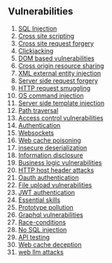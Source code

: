 ## Vulnerabilities
1. [SQL Injection](vulnerabilities/sql-injection/index.md)             
2. [Cross site scripting](vulnerabilities/cross-site-scripting/index.md)
3. [Cross site request forgery](vulnerabilities/cross-site-request-forgery/index.md)
4. [Clickjacking](vulnerabilities/clickjacking/index.md)                                    
5. [DOM based vulnerabilities](vulnerabilities/dom-based-vulnerabilities/index.md)          
6. [Cross origin resource sharing](vulnerabilities/cross-origin-resource-sharing/index.md)  
7. [XML external entity injection](vulnerabilities/xml-external-entity-injection/index.md)  
8. [Server side request forgery](vulnerabilities/server-side-request-forgery/index.md)      
9. [HTTP request smuggling](vulnerabilities/http-request-smuggling/index.md)                
10. [OS command injection](vulnerabilities/os-command-injection/index.md)                    
11. [Server side template injection](vulnerabilities/server-side-template-injection/index.md)
12. [Path traversal](vulnerabilities/path-traversal/index.md)                                
13. [Access control vulnerabilities](vulnerabilities/access-control-vulnerabilities/index.md)
14. [Authentication](vulnerabilities/authentication/index.md)                                
15. [Websockets](vulnerabilities/websockets/index.md)                                        
16. [Web cache poisoning](vulnerabilities/web-cache-poisoning/index.md)                      
17. [insecure deserialization](vulnerabilities/insecure-deserialization/index.md)            
18. [Information disclosure](vulnerabilities/information-disclosure/index.md)                
19. [Business logic vulnerabilities](vulnerabilities/business-logic-vulnerabilities/index.md)
20. [HTTP host header attacks](vulnerabilities/http-host-header-attacks/index.md)            
21. [Oauth authentication](vulnerabilities/oauth-authentication/index.md)                    
22. [File upload vulnerabilities](vulnerabilities/file-upload-vulnerabilities/index.md)      
23. [JWT authentication](vulnerabilities/jwt-authentication/index.md)                        
24. [Essential skills](vulnerabilities/essential-skills/index.md)                            
25. [Prototype pollution](vulnerabilities/prototype-pollution/index.md)                      
26. [Graphql vulnerabilities](vulnerabilities/graphql-vulnerabilities/index.md)              
27. [Race-conditions](vulnerabilities/race-conditions/index.md)                              
28. [No SQL injection](vulnerabilities/no-sql-injection/index.md)                            
29. [API testing](vulnerabilities/api-testing/index.md)                                      
30. [Web cache deception](vulnerabilities/web-cache-deception/index.md)                      
31. [web llm attacks](vulnerabilities/web-llm-attacks/index.md)                              

<!-- ## Notes

### Vulnerabilities

| Name                                                                                               |
| -------------------------------------------------------------------------------------------------- |
| [SQL injection notes](notes/vulnerabilities/01.sql-injection.md)                                   |
| [Cross site scripting notes](notes/vulnerabilities/02.cross-site-scripting.md)                     |
| [Cross site request forgery notes](notes/vulnerabilities/03.cross-site-request-forgery.md)         |
| [Clickjacking notes](notes/vulnerabilities/04.clickjacking.md)                                     |
| [DOM based vulnerabilities notes](notes/vulnerabilities/05.dom-based-vulnerabilities.md)           |
| [Cross origin resource sharing notes](notes/vulnerabilities/06.cross-origin-resource-sharing.md)   |
| [XML external entity injection notes](notes/vulnerabilities/07.xml-external-entity-injection.md)   |
| [Server side request forgery notes](notes/vulnerabilities/08.server-side-request-forgery.md)       |
| [HTTP request smuggling notes](notes/vulnerabilities/09.http-request-smuggling.md)                 |
| [OS command injection notes](notes/vulnerabilities/10.os-command-injection.md)                     |
| [Server side template injection notes](notes/vulnerabilities/11-server-side-template-injection.md) |
| [Path traversal notes](notes/vulnerabilities/12.path-traversal.md)                                 |
| [Access control vulnerabilities notes](notes/vulnerabilities/13.access-control-vulnerabilities.md) |
| [Authentication notes](notes/vulnerabilities/14.authentication.md)                                 |
| [Websockets notes](notes/vulnerabilities/15.websockets.md)                                         |
| [Web cache poisoning notes](notes/vulnerabilities/16.web-cache-poisoning.md)                       |
| [insecure deserialization notes](notes/vulnerabilities/17.insecure-deserialization.md)             |
| [Information disclosure notes](notes/vulnerabilities/18.information-disclosure.md)                 |
| [Business logic vulnerabilities notes](notes/vulnerabilities/19.business-logic-vulnerabilities.md) |
| [HTTP host header attacks notes](notes/vulnerabilities/20.http-host-header-attacks.md)             |
| [Oauth authentication notes](notes/vulnerabilities/21.oauth-authentication.md)                     |
| [File upload vulnerabilities notes](notes/vulnerabilities/22.file-upload-vulnerabilities.md)       |
| [JWT authentication notes](notes/vulnerabilities/23.jwt-authentication.md)                         |
| [Essential skills notes](notes/vulnerabilities/24.essential-skills.md)                             |
| [Prototype pollution notes](notes/vulnerabilities/25.prototype-pollution.md)                       |
| [Graphql vulnerabilities notes](notes/vulnerabilities/26.graphql-vulnerabilities.md)               |
| [Race-conditions notes](notes/vulnerabilities/27.race-conditions.md)                               |
| [No SQL injection notes](notes/vulnerabilities/28.no-sql-injection.md)                             |
| [API testing notes](notes/vulnerabilities/29.api-testing.md)                                       |
| [web llm attacks notes](notes/vulnerabilities/30.web-llm-attacks.md)                               |
| [Web cache deception notes](notes/vulnerabilities/31.web-cache-deception.md)                       |
                     

## CTFs

### Over the wire

| Name                                                   | Total | Done |
| ------------------------------------------------------ | ----- | ---- |
| [Bandit ctf](practice/ctfs/over-the-wire/01.bandit.md) | 35    | 0    |
| [Natas ctf](practice/ctfs/over-the-wire/02.natas.md)   | 35    | 0    |


## Labs

### Portswigger

| Name                                                                                                 | Total | Done |
| ---------------------------------------------------------------------------------------------------- | ----- | ---- |
| [SQL injection lab](practice/labs/portswigger/01.sql-injection.md)                                   | 18    | 0    |
| [Cross site scripting lab](practice/labs/portswigger/02.cross-site-scripting.md)                     | 30    | 0    |
| [Cross site request forgery lab](practice/labs/portswigger/03.cross-site-request-forgery.md)         | 12    | 0    |
| [Clickjacking lab](practice/labs/portswigger/04.clickjacking.md)                                     | 5     | 0    |
| [DOM based vulnerabilities lab](practice/labs/portswigger/05.dom-based-vulnerabilities.md)           | 7     | 0    |
| [Cross origin resource sharing lab](practice/labs/portswigger/06.cross-origin-resource-sharing.md)   | 3     | 0    |
| [XML external entity injection lab](practice/labs/portswigger/07.xml-external-entity-injection.md)   | 9     | 0    |
| [Server side request forgery lab](practice/labs/portswigger/08.server-side-request-forgery.md)       | 7     | 0    |
| [HTTP request smuggling lab](practice/labs/portswigger/09.http-request-smuggling.md)                 | 21    | 0    |
| [OS command injection lab](practice/labs/portswigger/10.os-command-injection.md)                     | 5     | 0    |
| [Server side template injection lab](practice/labs/portswigger/11-server-side-template-injection.md) | 7     | 0    |
| [Path traversal lab](practice/labs/portswigger/12.path-traversal.md)                                 | 6     | 0    |
| [Access control vulnerabilities lab](practice/labs/portswigger/13.access-control-vulnerabilities.md) | 13    | 0    |
| [Authentication lab](practice/labs/portswigger/14.authentication.md)                                 | 9     | 3    |
| [Websockets lab](practice/labs/portswigger/15.websockets.md)                                         | 3     | 0    |
| [Web cache poisoning lab](practice/labs/portswigger/16.web-cache-poisoning.md)                       | 13    | 0    |
| [insecure deserialization lab](practice/labs/portswigger/17.insecure-deserialization.md)             | 10    | 0    |
| [Information disclosure lab](practice/labs/portswigger/18.information-disclosure.md)                 | 5     | 0    |
| [Business logic vulnerabilities lab](practice/labs/portswigger/19.business-logic-vulnerabilities.md) | 12    | 0    |
| [HTTP host header attacks lab](practice/labs/portswigger/20.http-host-header-attacks.md)             | 7     | 0    |
| [Oauth authentication lab](practice/labs/portswigger/21.oauth-authentication.md)                     | 6     | 0    |
| [File upload vulnerabilities lab](practice/labs/portswigger/22.file-upload-vulnerabilities.md)       | 7     | 0    |
| [JWT authentication lab](practice/labs/portswigger/23.jwt-authentication.md)                         | 8     | 0    |
| [Essential skills lab](practice/labs/portswigger/24.essential-skills.md)                             | 2     | 0    |
| [Prototype pollution lab](practice/labs/portswigger/25.prototype-pollution.md)                       | 10    | 0    |
| [Graphql vulnerabilities lab](practice/labs/portswigger/26.graphql-vulnerabilities.md)               | 5     | 0    |
| [Race-conditions lab](practice/labs/portswigger/27.race-conditions.md)                               | 6     | 0    |
| [No SQL injection lab](practice/labs/portswigger/28.no-sql-injection.md)                             | 4     | 0    |
| [API testing lab](practice/labs/portswigger/29.api-testing.md)                                       | 5     | 0    |
| [web llm attacks lab](practice/labs/portswigger/30.web-llm-attacks.md)                               | 4     | 0    |
| [Web cache deception lab](practice/labs/portswigger/31.web-cache-deception.md)                       | 5     | 0    |


## Resources

| Name                                               |
| -------------------------------------------------- |
| [Google dorks resource](resources/google-dorks.md) |
| [Cheatsheets resource](resources/cheatsheets.md)   |
| [Checklists resource](resources/checklists.md)     | -->
